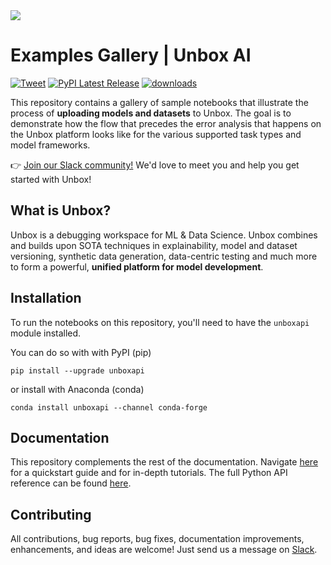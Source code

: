 <div align="left">
  <img src="logo-blue-text.svg"><br>
</div>

# Examples Gallery | Unbox AI 
[![Tweet](https://img.shields.io/twitter/url/http/shields.io.svg?style=social)](https://twitter.com/intent/tweet?text=Unbox:%20The%20debugging%20workspace%20for%20ML%20&url=https://github.com/unboxai&via=unbox_ai&hashtags=mlops)
[![PyPI Latest Release](https://img.shields.io/pypi/v/unboxapi.svg)](https://pypi.org/project/unboxapi/)
[![downloads](https://pepy.tech/badge/unboxapi)](https://pepy.tech/project/unboxapi)

This repository contains a gallery of sample notebooks that illustrate the process of **uploading models and datasets** to Unbox. The goal is to demonstrate how the flow that precedes the error analysis that happens on the Unbox platform looks like for the various supported task types and model frameworks.

👉 [Join our Slack community!](https://l.linklyhq.com/l/1DG73) We'd love to meet you and help you get started with Unbox!

## What is Unbox?

Unbox is a debugging workspace for ML & Data Science. Unbox combines and builds upon SOTA techniques in explainability, model and dataset versioning, synthetic data generation, data-centric testing and much more to form a powerful, **unified platform for model development**.

## Installation

To run the notebooks on this repository, you'll need to have the `unboxapi` module installed. 

You can do so with with PyPI (pip)

```console
pip install --upgrade unboxapi
```

or install with Anaconda (conda)

```console
conda install unboxapi --channel conda-forge
```

## Documentation

This repository complements the rest of the documentation. Navigate [here](https://docs.unbox.ai) for a quickstart guide and for in-depth tutorials. The full Python API reference can be found [here](https://reference.unbox.ai).

## Contributing

All contributions, bug reports, bug fixes, documentation improvements, enhancements, and ideas are welcome! Just send us a message on [Slack](https://l.linklyhq.com/l/1DG73).
